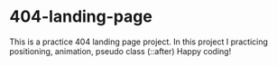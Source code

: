 # 404-landing-page
This is a practice 404 landing page project.
In this project I practicing positioning, animation, pseudo class (::after)
Happy coding!
